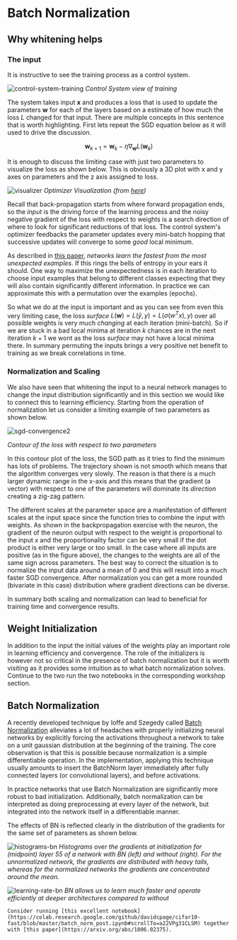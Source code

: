 # Batch Normalization

## Why whitening helps

### The input

It is instructive to see the training process as a control system. 

![control-system-training](images/control-system-training.drawio.svg)
_Control System view of training_

The system takes input $\mathbf x$ and produces a loss that is used to update the parameters $\mathbf w$ for each of the layers based on a estimate of how much the loss $L$ changed for that input. There are multiple concepts in this sentence that is worth highlighting. First lets repeat the SGD equation below as it will used to drive the discussion. 

$$\mathbf w_{k+1} = \mathbf w_k - \eta \nabla_{\mathbf w} L(\mathbf w_k)$$
 
It is enough to discuss the limiting case with just two parameters to visualize the loss as shown below. This is obviously a 3D plot with x and y axes on parameters and the z axis assigned to loss. 

![visualizer](images/visualizer.gif)
_Optimizer Visualization (from [here](https://github.com/Kitsunetic/Optimizer-Visualization))_

Recall that back-propagation starts from where forward propagation ends, so the _input_ is the driving force of the learning process and the noisy negative gradient of the loss with respect to weights is a search direction of where to look for significant reductions of that loss. The control system's optimizer feedbacks the parameter updates every mini-batch hopping that successive updates will converge to some _good_ local minimum. 

As described in [this paper](http://yann.lecun.com/exdb/publis/pdf/lecun-98b.pdf), _networks learn the fastest from the most unexpected examples_.  If this rings the bells of entropy in your ears it should. One way to maximize the unexpectedness is in each iteration to choose input examples that belong to different classes expecting that they will also contain significantly different information. In practice we can approximate this with a permutation over the examples (epochs). 

So what we do at the input is important and as you can see from even this very limiting case, the loss _surface_ $L(\mathbf w) = L(\hat y, y) = L(\sigma(w^Tx), y)$ over all possible weights is very much _changing_ at each iteration (mini-batch). So if we are stuck in a bad local minima at iteration $k$ chances are in the next iteration $k+1$ we wont as the loss _surface_ may not have a local minima there. In summary permuting the inputs brings a very positive net benefit to training as we break correlations in time.

### Normalization and Scaling

We also have seen that whitening the input to a neural network manages to change the input distribution significantly and in this section we would like to connect this to learning efficiency. Starting from the operation of normalization let us consider a limiting example of two parameters as shown below. 

![sgd-convergence2](images/sgd-convergence2.png)

_Contour of the loss with respect to two parameters_

In this contour plot of the loss, the SGD path as it tries to find the minimum has lots of problems. The trajectory shown is not smooth which means that the algorithm converges very slowly. The reason is that there is a much larger dynamic range in the x-axis and this means that the gradient (a vector) with respect to one of the parameters will dominate its _direction_ creating a zig-zag pattern. 

The different scales at the parameter space are a manifestation of different scales at the input space since the function tries to combine the input with weights. As shown in the backpropagation exercise with the neuron, the gradient of the neuron output with respect to the weight is proportional to the input $x$ and the proportionality factor can be very small if the dot product is either very large or too small. In the case where all inputs are positive (as in the figure above), the changes to the weights are all of the same sign across parameters. The best way to correct the situation is to normalize the input data around a mean of 0 and this will result into a much faster SGD convergence. After normalization you can get a more rounded (bivariate in this case) distribution where gradient directions can be  diverse. 

In summary both scaling and normalization can lead to beneficial for training time and convergence results.

## Weight Initialization

In addition to the input the initial values of the weights play an important role in learning efficiency and convergence. The role of the initializers is however not so critical in the presence of batch normalization but it is worth visiting as it provides some intuition as to what batch normalization solves. Continue to the two run the two notebooks in the corresponding workshop section. 

## Batch Normalization 

A recently developed technique by Ioffe and Szegedy called [Batch Normalization](http://arxiv.org/abs/1502.03167) alleviates a lot of headaches with properly initializing neural networks by explicitly forcing the activations throughout a network to take on a unit gaussian distribution at the beginning of the training. The core observation is that this is possible because normalization is a simple differentiable operation. In the implementation, applying this technique usually amounts to insert the BatchNorm layer immediately after fully connected layers (or convolutional layers), and before activations. 

In practice networks that use Batch Normalization are significantly more robust to bad initialization. Additionally, batch normalization can be interpreted as doing preprocessing at every layer of the network, but integrated into the network itself in a differentiable manner. 

The effects of BN is reflected clearly in the distribution of the gradients for the same set of parameters as shown below.

![histograms-bn](images/histograms-bn.png)
_Histograms over the gradients at initialization for (midpoint) layer 55 of a network with BN (left) and
without (right). For the unnormalized network, the gradients are distributed with heavy tails, whereas for the normalized networks the gradients are concentrated around the mean._

![learning-rate-bn](images/learning-rate-bn.png)
_BN allows us to learn much faster and operate efficiently at deeper architectures compared to without_

```{note}
Consider running [this excellent notebook](https://colab.research.google.com/github/davidcpage/cifar10-fast/blob/master/batch_norm_post.ipynb#scrollTo=a22VPg31CLSM) together with [this paper](https://arxiv.org/abs/1806.02375). 

 ```
 
